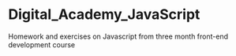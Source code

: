 # Digital_Academy_JavaScript
Homework and exercises on Javascript from three month front-end development course
